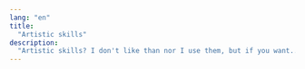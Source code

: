 ```yaml
---
lang: "en"
title:
  "Artistic skills"
description:
  "Artistic skills? I don't like than nor I use them, but if you want..."
---
```

